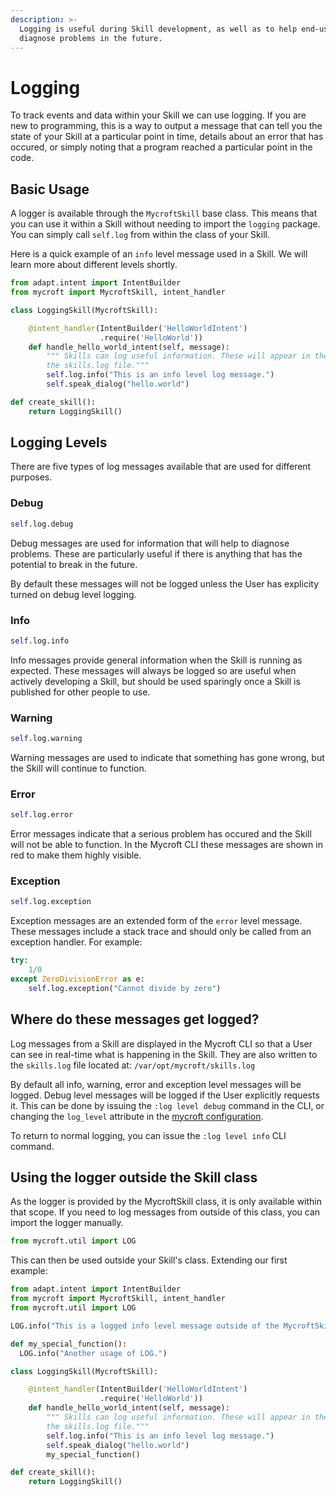 ```yaml
---
description: >-
  Logging is useful during Skill development, as well as to help end-users
  diagnose problems in the future.
---
```


# Logging

To track events and data within your Skill we can use logging. If you are new to programming, this is a way to output a message that can tell you the state of your Skill at a particular point in time, details about an error that has occured, or simply noting that a program reached a particular point in the code.

## Basic Usage

A logger is available through the `MycroftSkill` base class. This means that you can use it within a Skill without needing to import the `logging` package. You can simply call `self.log` from within the class of your Skill.

Here is a quick example of an `info` level message used in a Skill. We will learn more about different levels shortly.

```python
from adapt.intent import IntentBuilder
from mycroft import MycroftSkill, intent_handler

class LoggingSkill(MycroftSkill):

    @intent_handler(IntentBuilder('HelloWorldIntent')
                    .require('HelloWorld'))
    def handle_hello_world_intent(self, message):
        """ Skills can log useful information. These will appear in the CLI and
        the skills.log file."""
        self.log.info("This is an info level log message.")
        self.speak_dialog("hello.world")

def create_skill():
    return LoggingSkill()
```

## Logging Levels

There are five types of log messages available that are used for different purposes.

### Debug

```python
self.log.debug
```

Debug messages are used for information that will help to diagnose problems. These are particularly useful if there is anything that has the potential to break in the future.

By default these messages will not be logged unless the User has explicity turned on debug level logging.

### Info

```python
self.log.info
```

Info messages provide general information when the Skill is running as expected. These messages will always be logged so are useful when actively developing a Skill, but should be used sparingly once a Skill is published for other people to use.

### Warning

```python
self.log.warning
```

Warning messages are used to indicate that something has gone wrong, but the Skill will continue to function.

### Error

```python
self.log.error
```

Error messages indicate that a serious problem has occured and the Skill will not be able to function. In the Mycroft CLI these messages are shown in red to make them highly visible.

### Exception

```python
self.log.exception
```

Exception messages are an extended form of the `error` level message. These messages include a stack trace and should only be called from an exception handler. For example:

```python
try:
    1/0
except ZeroDivisionError as e:
    self.log.exception("Cannot divide by zero")
```

## Where do these messages get logged?

Log messages from a Skill are displayed in the Mycroft CLI so that a User can see in real-time what is happening in the Skill. They are also written to the `skills.log` file located at: `/var/opt/mycroft/skills.log`

By default all info, warning, error and exception level messages will be logged. Debug level messages will be logged if the User explicitly requests it. This can be done by issuing the `:log level debug` command in the CLI, or changing the `log_level` attribute in the [mycroft configuration](../using-mycroft-ai/customizations/config-manager.md).

To return to normal logging, you can issue the `:log level info` CLI command.

## Using the logger outside the Skill class

As the logger is provided by the MycroftSkill class, it is only available within that scope. If you need to log messages from outside of this class, you can import the logger manually.

```python
from mycroft.util import LOG
```

This can then be used outside your Skill's class. Extending our first example:

```python
from adapt.intent import IntentBuilder
from mycroft import MycroftSkill, intent_handler
from mycroft.util import LOG

LOG.info("This is a logged info level message outside of the MycroftSkill class scope")

def my_special_function():
  LOG.info("Another usage of LOG.")

class LoggingSkill(MycroftSkill):

    @intent_handler(IntentBuilder('HelloWorldIntent')
                    .require('HelloWorld'))
    def handle_hello_world_intent(self, message):
        """ Skills can log useful information. These will appear in the CLI and
        the skills.log file."""
        self.log.info("This is an info level log message.")
        self.speak_dialog("hello.world")
        my_special_function()

def create_skill():
    return LoggingSkill()
```

